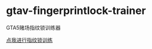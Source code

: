 # gtav-fingerprintlock-trainer
GTA5赌场指纹锁训练器

[点我进行指纹锁训练](https://tanyiqu.gitee.io/gtav-fingerprintlock-trainer)

